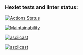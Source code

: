 ### Hexlet tests and linter status:
[![Actions Status](https://github.com/WhereIU/frontend-project-44/actions/workflows/hexlet-check.yml/badge.svg)](https://github.com/WhereIU/frontend-project-44/actions)

[![Maintainability](https://api.codeclimate.com/v1/badges/3fd270e07a5172b272b1/maintainability)](https://codeclimate.com/github/WhereIU/frontend-project-44/maintainability)

[![asciicast](https://asciinema.org/a/626035.svg)](https://asciinema.org/a/626035)

[![asciicast](https://asciinema.org/a/626049.svg)](https://asciinema.org/a/626049)